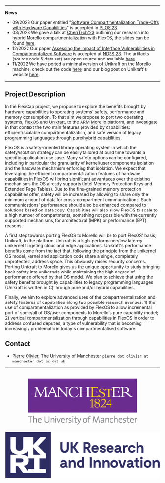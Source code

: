 * * *
**News**
- 09/2023 Our paper entitled "[Software Compartmentalization Trade-Offs with Hardware Capabilities]([url](https://arxiv.org/abs/2309.11332))" is accepted in [PLOS'23](https://plos-workshop.org/2023/).
- 03/2023 We gave a talk at [CheriTech'23](https://www.dcs.gla.ac.uk/~jsinger/cheritech23.html) outlining our research into hybrid Morello compartmentalization with FlexOS, the slides can be found [here](https://github.com/olivierpierre/project-flexcap/blob/master/assets/CheriTech'23_FlexCap_Presentation.pdf).
- 12/2022 Our paper [Assessing the Impact of Interface Vulnerabilities in Compartmentalized Software](https://arxiv.org/abs/2212.12904) is accepted at [NDSS'23](https://www.ndss-symposium.org/ndss2023/). The artifacts (source code & data set) are open source and available [here](https://github.com/conffuzz/conffuzz).
- 11/2022 We have ported a minimal version of Unikraft on the Morello machine, check out the code [here](https://github.com/jkressel/uk-plat-morello), and our blog post on Unikraft's website [here](https://unikraft.org/blog/2022-12-01-unikraft-on-morello/).

* * *

## Project Description

In the FlexCap project, we propose to explore the benefits brought by hardware capabilities to operating systems' safety, performance and memory consumption. To that aim we propose to port two operating systems, [FlexOS](https://project-flexos.github.io/) and [Unikraft](https://unikraft.org/), to the ARM [Morello](https://www.arm.com/architecture/cpu/morello) platform, and investigate in that context the two main features provided by capabilities: efficient/scalable compartmentalization, and safe version of legacy programming languages through pure/hybrid capabilities.

FlexOS is a safety-oriented library operating system in which the safety/isolation strategy can be easily tailored at build time towards a specific application use case. Many safety options can be configured, including in particular the granularity of kernel/user components isolation and the hardware mechanism enforcing that isolation. We expect that leveraging the efficient compartmentalization features of hardware capabilities in FlexOS will bring significant advantages over the existing mechanisms the OS already supports (Intel Memory Protection Keys and Extended Page Tables). Due to the fine-grained memory protection capabilities offer, safety will be increased by allowing to share only the minimum amount of data for cross-compartment communications. Such communications' performance should also be enhanced compared to solutions based on data copy. Capabilities will also allow FlexOS to scale to a high number of compartments, something not possible with the currently supported mechanisms, for architectural (MPK) or performance (EPT) reasons.

A first step towards porting FlexOS to Morello will be to port FlexOS' basis, Unikraft, to the platform. Unikraft is a high-performance/low latency unikernel targeting cloud and edge applications. Unikraft's performance benefits come from the fact that, following the principle from the unikernel OS model, kernel and application code share a single, completely unprotected, address space. This obviously raises security concerns. Porting Unikraft to Morello gives us the unique opportunity to study bringing back safety into unikernels while maintaining the high degree of performance offered by that OS model. We plan to achieve that using the safety benefits brought by capabilities to legacy programming languages (Unikraft is written in C) through pure and/or hybrid capabilities.

Finally, we aim to explore advanced uses of the compartmentalization and safety features of capabilities along two possible research avenues: 1) the use of compartmentalization as provided by FlexOS to allow incremental port of some/all of OS/user components to Morello's pure capability model; 2) vertical compartmentalization through capabilities in FlexOS in order to address confused deputies, a type of vulnerability that is becoming increasingly problematic in today's compartmentalised software.

## Contact

- [Pierre Olivier](https://sites.google.com/view/pierreolivier), The University of Manchester `pierre dot olivier at manchester dot ac dot uk`

* * *

<p align="center">
  <img src="assets/uom-logo.png" height=150 style="margin:20px" />
  <img src="assets/ukri-logo.png" height=150 />
</p>
